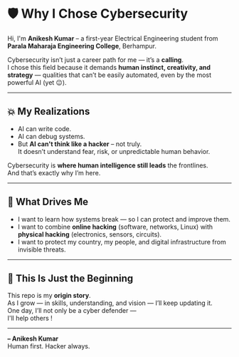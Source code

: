 # 🛡️ Why I Chose Cybersecurity

Hi, I'm **Anikesh Kumar** – a first-year Electrical Engineering student from **Parala Maharaja Engineering College**, Berhampur.

Cybersecurity isn’t just a career path for me — it’s a **calling**.  
I chose this field because it demands **human instinct, creativity, and strategy** — qualities that can’t be easily automated, even by the most powerful AI (yet 😉).

---

## 💥 My Realizations

- AI can write code.  
- AI can debug systems.  
- But **AI can't think like a hacker** – not truly.  
  It doesn’t understand fear, risk, or unpredictable human behavior.

Cybersecurity is **where human intelligence still leads** the frontlines.  
And that’s exactly why I’m here.

---

## 🎯 What Drives Me

- I want to learn how systems break — so I can protect and improve them.
- I want to combine **online hacking** (software, networks, Linux) with **physical hacking** (electronics, sensors, circuits).
- I want to protect my country, my people, and digital infrastructure from invisible threats.

---

## 🤝 This Is Just the Beginning

This repo is my **origin story**.  
As I grow — in skills, understanding, and vision — I’ll keep updating it.  
One day, I’ll not only be a cyber defender —  
I'll help others !

---

**– Anikesh Kumar**  
Human first. Hacker always.  

